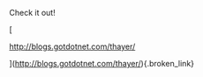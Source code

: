 Check it out! 
				  
[
						  
http://blogs.gotdotnet.com/thayer/
				  
](http://blogs.gotdotnet.com/thayer/){.broken_link}